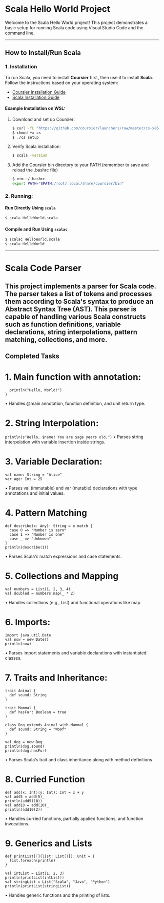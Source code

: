 # Scala Hello World Project

Welcome to the Scala Hello World project! This project demonstrates a basic setup for running Scala code using Visual Studio Code and the command line.

---

## How to Install/Run Scala

### 1. Installation

To run Scala, you need to install **Coursier** first, then use it to install **Scala**. Follow the instructions based on your operating system:

- [Coursier Installation Guide](https://get-coursier.io/docs/cli-installation)
- [Scala Installation Guide](https://www.scala-lang.org/download/)

#### Example Installation on WSL:

1. Download and set up Coursier:
   ```bash
   $ curl -fL "https://github.com/coursier/launchers/raw/master/cs-x86_64-pc-linux.gz" | gzip -d > cs
   $ chmod +x cs
   $ ./cs setup
   ```

2. Verify Scala installation:
   ```bash
   $ scala -version
   ```

3. Add the Coursier bin directory to your PATH (remember to save and reload the .bashrc file)
    ```bash
    $ vim ~/.bashrc
    export PATH="$PATH:/root/.local/share/coursier/bin"
    ```

### 2. Running:

#### Run Directly Using `scala`

```bash
$ scala HelloWorld.scala
```

#### Compile and Run Using `scalac`

```bash
$ scalac HelloWorld.scala
$ scala HelloWorld
```
---
# Scala Code Parser

This project implements a parser for Scala code. The parser takes a list of tokens and processes them according to Scala's syntax to produce an Abstract Syntax Tree (AST). This parser is capable of handling various Scala constructs such as function definitions, variable declarations, string interpolations, pattern matching, collections, and more.
---
## Completed Tasks
# 1. Main function with annotation:
```@main def helloWorld(): Unit = {
  println("Hello, World!")
}
```
• Handles @main annotation, function definition, and unit return type.

# 2. String Interpolation:
```println(s"Hello, $name! You are $age years old.")```
• Parses string interpolation with variable insertion inside strings.

# 3. Variable Declaration:
```
val name: String = "Alice"
var age: Int = 25
```
• Parses val (immutable) and var (mutable) declarations with type annotations and initial values.

# 4. Pattern Matching
```
def describe(x: Any): String = x match {
  case 0 => "Number is zero"
  case 1 => "Number is one"
  case _ => "Unknown"
}
println(describe(1))
```
• Parses Scala's match expressions and case statements.

# 5. Collections and Mapping
```
val numbers = List(1, 2, 3, 4)
val doubled = numbers.map(_ * 2)
```
• Handles collections (e.g., List) and functional operations like map.

# 6. Imports:
```
import java.util.Date
val now = new Date()
println(now)
```
• Parses import statements and variable declarations with instantiated classes.

# 7. Traits and Inheritance:
```
trait Animal {
  def sound: String 
} 

trait Mammal {
  def hasFur: Boolean = true
} 

class Dog extends Animal with Mammal {
  def sound: String = "Woof"
}

val dog = new Dog
println(dog.sound)
println(dog.hasFur)
```
• Parses Scala's trait and class inheritance along with method definitions

# 8. Curried Function
```
def add(x: Int)(y: Int): Int = x + y 
val add5 = add(5)_ 
println(add5(10)) 
val add10 = add(10)_ 
println(add10(2))
```
• Handles curried functions, partially applied functions, and function invocations.

# 9. Generics and Lists
```
def printList[T](list: List[T]): Unit = {
  list.foreach(println)
}

val intList = List(1, 2, 3)
println(printList(intList))
val stringList = List("Scala", "Java", "Python")
println(printList(stringList))
```
• Handles generic functions and the printing of lists.
